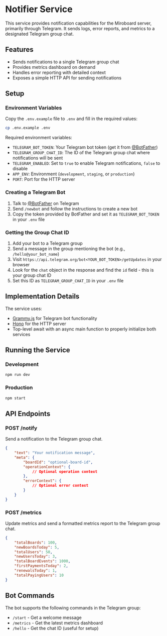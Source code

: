 # Notifier Service

This service provides notification capabilities for the Miroboard server, primarily through Telegram. It sends logs, error reports, and metrics to a designated Telegram group chat.

## Features

-   Sends notifications to a single Telegram group chat
-   Provides metrics dashboard on demand
-   Handles error reporting with detailed context
-   Exposes a simple HTTP API for sending notifications

## Setup

### Environment Variables

Copy the `.env.example` file to `.env` and fill in the required values:

```bash
cp .env.example .env
```

Required environment variables:

-   `TELEGRAM_BOT_TOKEN`: Your Telegram bot token (get it from [@BotFather](https://t.me/botfather))
-   `TELEGRAM_GROUP_CHAT_ID`: The ID of the Telegram group chat where notifications will be sent
-   `TELEGRAM_ENABLED`: Set to `true` to enable Telegram notifications, `false` to disable
-   `APP_ENV`: Environment (`development`, `staging`, or `production`)
-   `PORT`: Port for the HTTP server

### Creating a Telegram Bot

1. Talk to [@BotFather](https://t.me/botfather) on Telegram
2. Send `/newbot` and follow the instructions to create a new bot
3. Copy the token provided by BotFather and set it as `TELEGRAM_BOT_TOKEN` in your `.env` file

### Getting the Group Chat ID

1. Add your bot to a Telegram group
2. Send a message in the group mentioning the bot (e.g., `/hello@your_bot_name`)
3. Visit `https://api.telegram.org/bot<YOUR_BOT_TOKEN>/getUpdates` in your browser
4. Look for the `chat` object in the response and find the `id` field - this is your group chat ID
5. Set this ID as `TELEGRAM_GROUP_CHAT_ID` in your `.env` file

## Implementation Details

The service uses:

-   [Grammy.js](https://grammy.dev/) for Telegram bot functionality
-   [Hono](https://hono.dev/) for the HTTP server
-   Top-level await with an async main function to properly initialize both services

## Running the Service

### Development

```bash
npm run dev
```

### Production

```bash
npm start
```

## API Endpoints

### POST /notify

Send a notification to the Telegram group chat.

```json
{
    "text": "Your notification message",
    "meta": {
        "boardId": "optional-board-id",
        "operationContext": {
            // Optional operation context
        },
        "errorContext": {
            // Optional error context
        }
    }
}
```

### POST /metrics

Update metrics and send a formatted metrics report to the Telegram group chat.

```json
{
    "totalBoards": 100,
    "newBoardsToday": 5,
    "totalUsers": 50,
    "newUsersToday": 3,
    "totalBoardEvents": 1000,
    "firstPaymentsToday": 2,
    "renewalsToday": 1,
    "totalPayingUsers": 10
}
```

## Bot Commands

The bot supports the following commands in the Telegram group:

-   `/start` - Get a welcome message
-   `/metrics` - Get the latest metrics dashboard
-   `/hello` - Get the chat ID (useful for setup)
